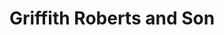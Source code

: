 ---
title: "Griffith Roberts and Son"
url: /y-fali-valley/griffith-roberts-and-son/
shop: funeral directors
---